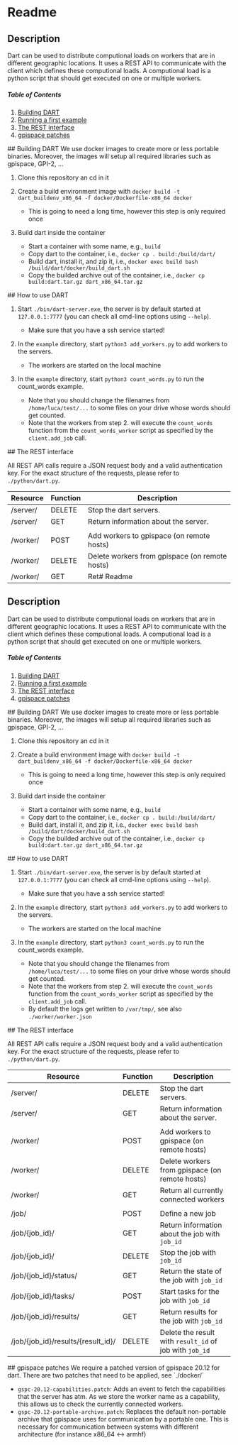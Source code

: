 # Readme
## Description
Dart can be used to distribute computional loads on workers that are in different geographic locations. It uses a REST API to communicate with the client which defines these computional loads. A computional load is a python script that should get executed on one or multiple workers.
##### Table of Contents
1) [Building DART](#build)
2) [Running a first example](#example1)
3) [The REST interface](#rest)
4) [gpispace patches](#patches)

<a name="#build"/>
## Building DART
We use docker images to create more or less portable binaries. Moreover, the images will setup all required libraries such as gpispace, GPI-2, ...

1) Clone this repository an cd in it

2) Create a build environment image with `docker build -t dart_buildenv_x86_64 -f docker/Dockerfile-x86_64 docker`
   * This is going to need a long time, however this step is only required once
  
3) Build dart inside the container
   * Start a container with some name, e.g., `build`
   * Copy dart to the container, i.e., `docker cp . build:/build/dart/`
   * Build dart, install it, and zip it, i.e., `docker exec build bash /build/dart/docker/build_dart.sh`
   * Copy the builded archive out of the container, i.e., `docker cp build:dart.tar.gz dart_x86_64.tar.gz`

<a name="#example1"/>
## How to use DART

1) Start `./bin/dart-server.exe`, the server is by default started at `127.0.0.1:7777` (you can check all cmd-line options using `--help`).
   * Make sure that you have a ssh service started!

2) In the `example` directory, start `python3 add_workers.py` to add workers to the servers.
   * The workers are started on the local machine
3) In the `example` directory, start `python3 count_words.py` to run the count_words example.
   * Note that you should change the filenames from `/home/luca/test/...` to some files on your drive whose words should get counted.
   * Note that the workers from step 2. will execute the `count_words` function from the `count_words_worker` script as specified by the `client.add_job` call.



<a name="#rest"/>
## The REST interface

All REST API calls require a JSON request body and a valid authentication key. For the exact structure of the requests, please refer to `./python/dart.py`.

| Resource | Function | Description |
| -------- | -------  | ----------- |
| /server/ | DELETE   | Stop the dart servers. |
| /server/ | GET      | Return information about the server. |
| |
| /worker/ | POST | Add workers to gpispace (on remote hosts) |
| /worker/ | DELETE | Delete workers from gpispace (on remote hosts) |
| /worker/ | GET | Ret# Readme
## Description
Dart can be used to distribute computional loads on workers that are in different geographic locations. It uses a REST API to communicate with the client which defines these computional loads. A computional load is a python script that should get executed on one or multiple workers.
##### Table of Contents
1) [Building DART](#build)
2) [Running a first example](#example1)
3) [The REST interface](#rest)
4) [gpispace patches](#patches)

<a name="#build"/>
## Building DART
We use docker images to create more or less portable binaries. Moreover, the images will setup all required libraries such as gpispace, GPI-2, ...

1) Clone this repository an cd in it

2) Create a build environment image with `docker build -t dart_buildenv_x86_64 -f docker/Dockerfile-x86_64 docker`
   * This is going to need a long time, however this step is only required once
  
3) Build dart inside the container
   * Start a container with some name, e.g., `build`
   * Copy dart to the container, i.e., `docker cp . build:/build/dart/`
   * Build dart, install it, and zip it, i.e., `docker exec build bash /build/dart/docker/build_dart.sh`
   * Copy the builded archive out of the container, i.e., `docker cp build:dart.tar.gz dart_x86_64.tar.gz`

<a name="#example1"/>
## How to use DART

1) Start `./bin/dart-server.exe`, the server is by default started at `127.0.0.1:7777` (you can check all cmd-line options using `--help`).
   * Make sure that you have a ssh service started!

2) In the `example` directory, start `python3 add_workers.py` to add workers to the servers.
   * The workers are started on the local machine
3) In the `example` directory, start `python3 count_words.py` to run the count_words example.
   * Note that you should change the filenames from `/home/luca/test/...` to some files on your drive whose words should get counted.
   * Note that the workers from step 2. will execute the `count_words` function from the `count_words_worker` script as specified by the `client.add_job` call.
   * By default the logs get written to `/var/tmp/`, see also `./worker/worker.json`


<a name="#rest"/>
## The REST interface

All REST API calls require a JSON request body and a valid authentication key. For the exact structure of the requests, please refer to `./python/dart.py`.

| Resource | Function | Description |
| -------- | -------  | ----------- |
| /server/ | DELETE   | Stop the dart servers. |
| /server/ | GET      | Return information about the server. |
| |
| /worker/ | POST | Add workers to gpispace (on remote hosts) |
| /worker/ | DELETE | Delete workers from gpispace (on remote hosts) |
| /worker/ | GET | Return all currently connected workers |
| |
| /job/ | POST | Define a new job |
| /job/{job_id}/ | GET | Return information about the job with `job_id` | 
| /job/{job_id}/ | DELETE | Stop the job with `job_id` |  
| /job/{job_id}/status/ | GET | Return the state of the job with `job_id` | 
| /job/{job_id}/tasks/ | POST | Start tasks for the job with `job_id` | 
| /job/{job_id}/results/ | GET | Return results for the job with `job_id` |
| /job/{job_id}/results/{result_id}/ | DELETE | Delete the result with `result_id` of job with `job_id` |


<a name="#patches"/>
## gpispace patches
We require a patched version of gpispace 20.12 for dart. There are two patches that need to be applied, see `./docker/`

* `gspc-20.12-capabilities.patch`: Adds an event to fetch the capabilities that the server has atm. As we store the worker name as a capability, this allows us to check the currently connected workers.
* `gspc-20.12-portable-archive.patch`: Replaces the default non-portable archive that gpispace uses for communication by a portable one. This is necessary for communication between systems with different architecture (for instance x86_64 <-> armhf)
